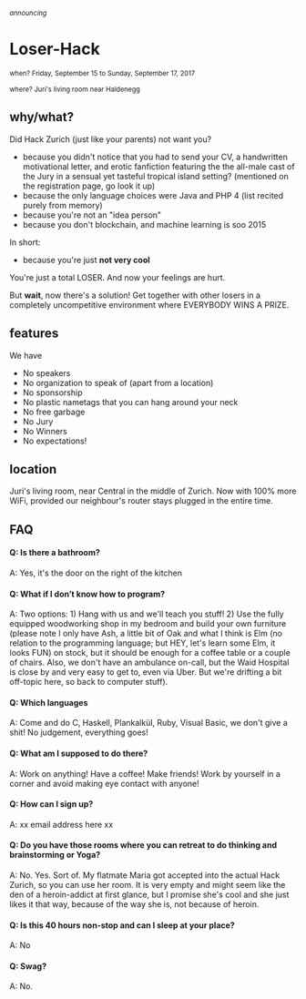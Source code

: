 <sub>_announcing_</sub>

# Loser-Hack

<sub>when? Friday, September 15 to Sunday, September 17, 2017</sub>

<sub>where? Juri's living room near Haldenegg</sub>

## why/what?

Did Hack Zurich (just like your parents) not want you?

- because you didn't notice that you had to send your CV, a handwritten motivational letter, and erotic fanfiction featuring the the all-male cast of the Jury in a sensual yet tasteful tropical island setting? (mentioned on the registration page, go look it up)
- because the only language choices were Java and PHP 4 (list recited purely from memory)
- because you're not an "idea person"
- because you don't blockchain, and machine learning is soo 2015

In short:

- because you're just **not very cool**

You're just a total LOSER. And now your feelings are hurt.

But **wait**, now there's a solution! Get together with other losers in a completely uncompetitive environment where EVERYBODY WINS A PRIZE.

## features

We have

- No speakers
- No organization to speak of (apart from a location)
- No sponsorship
- No plastic nametags that you can hang around your neck
- No free garbage
- No Jury
- No Winners
- No expectations!

## location

Juri's living room, near Central in the middle of Zurich. Now with 100% more WiFi, provided our neighbour's router stays plugged in the entire time.

## FAQ

#### Q: Is there a bathroom?
A: Yes, it's the door on the right of the kitchen

#### Q: What if I don’t know how to program?
A: Two options: 1) Hang with us and we'll teach you stuff! 2) Use the fully equipped woodworking shop in my bedroom and build your own furniture (please note I only have Ash, a little bit of Oak and what I think is Elm (no relation to the programming language; but HEY, let's learn some Elm, it looks FUN) on stock, but it should be enough for a coffee table or a couple of chairs. Also, we don't have an ambulance on-call, but the Waid Hospital is close by and very easy to get to, even via Uber. But we're drifting a bit off-topic here, so back to computer stuff).

#### Q: Which languages
A: Come and do C, Haskell, Plankalkül, Ruby, Visual Basic, we don't give a shit! No judgement, everything goes!

#### Q: What am I supposed to do there?
A: Work on anything! Have a coffee! Make friends! Work by yourself in a corner and avoid making eye contact with anyone!

#### Q: How can I sign up?
A: xx email address here xx

#### Q: Do you have those rooms where you can retreat to do thinking and brainstorming or Yoga?
A: No. Yes. Sort of. My flatmate Maria got accepted into the actual Hack Zurich, so you can use her room. It is very empty and might seem like the den of a heroin-addict at first glance, but I promise she's cool and she just likes it that way, because of the way she is, not because of heroin.

#### Q: Is this 40 hours non-stop and can I sleep at your place?
A: No

#### Q: Swag?
A: No.
